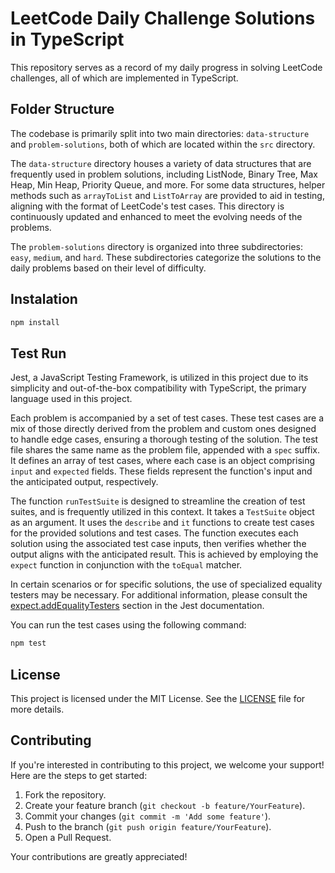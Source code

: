 # LeetCode Daily Challenge Solutions in TypeScript

This repository serves as a record of my daily progress in solving LeetCode challenges, all of which are implemented in TypeScript.

## Folder Structure

The codebase is primarily split into two main directories: `data-structure` and `problem-solutions`, both of which are located within the `src` directory.

The `data-structure` directory houses a variety of data structures that are frequently used in problem solutions, including ListNode, Binary Tree, Max Heap, Min Heap, Priority Queue, and more. For some data structures, helper methods such as `arrayToList` and `ListToArray` are provided to aid in testing, aligning with the format of LeetCode's test cases. This directory is continuously updated and enhanced to meet the evolving needs of the problems.

The `problem-solutions` directory is organized into three subdirectories: `easy`, `medium`, and `hard`. These subdirectories categorize the solutions to the daily problems based on their level of difficulty.

## Instalation

```bash
npm install
```

## Test Run

Jest, a JavaScript Testing Framework, is utilized in this project due to its simplicity and out-of-the-box compatibility with TypeScript, the primary language used in this project.

Each problem is accompanied by a set of test cases. These test cases are a mix of those directly derived from the problem and custom ones designed to handle edge cases, ensuring a thorough testing of the solution. The test file shares the same name as the problem file, appended with a `spec` suffix. It defines an array of test cases, where each case is an object comprising `input` and `expected` fields. These fields represent the function's input and the anticipated output, respectively.

The function `runTestSuite` is designed to streamline the creation of test suites, and is frequently utilized in this context. It takes a `TestSuite` object as an argument. It uses the `describe` and `it` functions to create test cases for the provided solutions and test cases. The function executes each solution using the associated test case inputs, then verifies whether the output aligns with the anticipated result. This is achieved by employing the `expect` function in conjunction with the `toEqual` matcher.

In certain scenarios or for specific solutions, the use of specialized equality testers may be necessary. For additional information, please consult the [expect.addEqualityTesters](https://jestjs.io/docs/expect#expectaddequalitytesterstesters) section in the Jest documentation.

You can run the test cases using the following command:

```bash
npm test
```

## License

This project is licensed under the MIT License. See the [LICENSE](LICENSE) file for more details.

## Contributing

If you're interested in contributing to this project, we welcome your support! Here are the steps to get started:

1. Fork the repository.
2. Create your feature branch (`git checkout -b feature/YourFeature`).
3. Commit your changes (`git commit -m 'Add some feature'`).
4. Push to the branch (`git push origin feature/YourFeature`).
5. Open a Pull Request.

Your contributions are greatly appreciated!

